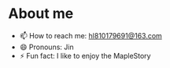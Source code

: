 # About me

- 📫 How to reach me: hl810179691@163.com
- 😄 Pronouns: Jin
- ⚡ Fun fact: I like to enjoy the MapleStory
